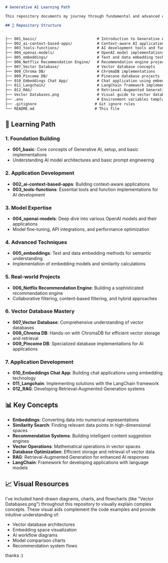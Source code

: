 ```markdown
# Generative AI Learning Path

This repository documents my journey through fundamental and advanced concepts in Generative AI, covering everything from basic setups to specialized vector database implementations.

## 📁 Repository Structure


├── 001_basic/                           # Introduction to Generative AI fundamentals
├── 002_ai-context-based-apps/           # Context-aware AI applications
├── 003_tools-functions/                 # AI development tools and functions
├── 004_openai-models/                   # OpenAI model implementations and experiments
├── 005_embeddings/                      # Text and data embedding techniques
├── 006_Netflix Recommendation Engine/   # Recommendation engine project
├── 007_Vector Database/                 # Vector database concepts
├── 008_Chroma DB/                       # ChromaDB implementations
├── 009_Pincome DB/                      # Pinecone database projects
├── 010_Embeddings Chat App/             # Chat application using embeddings
├── 011_Langchain/                       # LangChain framework implementations
├── 012_RAG/                             # Retrieval-Augmented Generation projects
├── Vector Databases.png                 # Visual guide to vector databases
├── .env                                 # Environment variables template
├── .gitignore                          # Git ignore rules
└── README.md                           # This file
```

## 🚀 Learning Path

### 1. Foundation Building
- **001_basic**: Core concepts of Generative AI, setup, and basic implementations
- Understanding AI model architectures and basic prompt engineering

### 2. Application Development
- **002_ai-context-based-apps**: Building context-aware applications
- **003_tools-functions**: Essential tools and function implementations for AI development

### 3. Model Expertise
- **004_openai-models**: Deep dive into various OpenAI models and their applications
- Model fine-tuning, API integrations, and performance optimization

### 4. Advanced Techniques
- **005_embeddings**: Text and data embedding methods for semantic understanding
- Implementation of embedding models and similarity calculations

### 5. Real-world Projects
- **006_Netflix Recommendation Engine**: Building a sophisticated recommendation engine
- Collaborative filtering, content-based filtering, and hybrid approaches

### 6. Vector Database Mastery
- **007_Vector Database**: Comprehensive understanding of vector databases
- **008_Chroma DB**: Hands-on with ChromaDB for efficient vector storage and retrieval
- **009_Pincome DB**: Specialized database implementations for AI applications

### 7. Application Development
- **010_Embeddings Chat App**: Building chat applications using embedding technology
- **011_Langchain**: Implementing solutions with the LangChain framework
- **012_RAG**: Developing Retrieval-Augmented Generation systems



## 📊 Key Concepts

- **Embeddings**: Converting data into numerical representations
- **Similarity Search**: Finding relevant data points in high-dimensional spaces
- **Recommendation Systems**: Building intelligent content suggestion engines
- **Vector Operations**: Mathematical operations in vector spaces
- **Database Optimization**: Efficient storage and retrieval of vector data
- **RAG**: Retrieval-Augmented Generation for enhanced AI responses
- **LangChain**: Framework for developing applications with language models

## 📈 Visual Resources

I've included hand-drawn diagrams, charts, and flowcharts (like "Vector Databases.png") throughout this repository to visually explain complex concepts. These visual aids complement the code examples and provide intuitive understanding of:

- Vector database architectures
- Embedding space visualization
- AI workflow diagrams
- Model comparison charts
- Recommendation system flows


thanks :)
